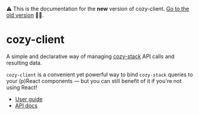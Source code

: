 ⚠️ This is the documentation for the **new** version of cozy-client. [Go to the old version](http://github.com/cozy/cozy-client-js) 👵👴.


# cozy-client

A simple and declarative way of managing [cozy-stack](https://github.com/cozy/cozy-stack) API calls and resulting data.

`cozy-client` is a convenient yet powerful way to bind `cozy-stack` queries to your (p)React components — but you can still benefit of it if you're not using React!

- [User guide](docs/guide.md)
- [API docs](docs/api.md)

